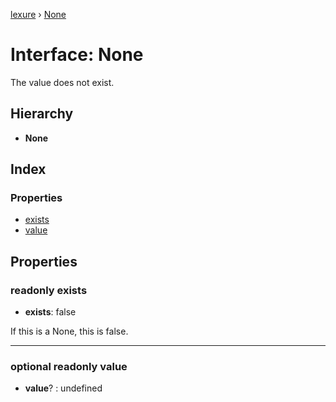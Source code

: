 [lexure](../README.md) › [None](none.md)

# Interface: None

The value does not exist.

## Hierarchy

* **None**

## Index

### Properties

* [exists](none.md#readonly-exists)
* [value](none.md#optional-readonly-value)

## Properties

### readonly exists

* **exists**: false

If this is a None, this is false.

___

### optional readonly value

* **value**? : undefined
